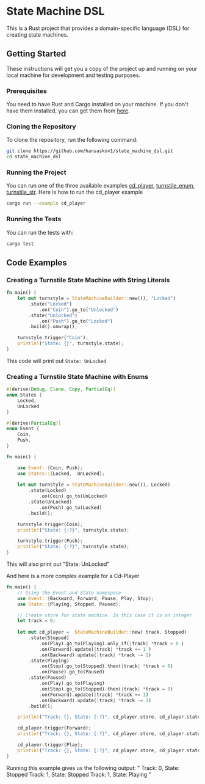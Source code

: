 # State Machine DSL

This is a Rust project that provides a domain-specific language (DSL) for creating state machines.

## Getting Started

These instructions will get you a copy of the project up and running on your local machine for development and testing purposes.

### Prerequisites

You need to have Rust and Cargo installed on your machine. If you don't have them installed, you can get them from [here](https://www.rust-lang.org/tools/install).

### Cloning the Repository

To clone the repository, run the following command:

```sh
git clone https://github.com/hansaskov1/state_machine_dsl.git
cd state_machine_dsl
```

### Running the Project
You can run one of the three available examples [cd_player](examples/cd_player.rs),  [turnstile_enum](examples/turnstile_enum.rs), [turnstile_str](examples/turnstile_str.rs). Here is how to run the cd_player example

```sh
cargo run --example cd_player
```

### Running the Tests

You can run the tests with:

```sh
cargo test
```

## Code Examples

### Creating a Turnstile State Machine with String Literals

```rs
fn main() {
    let mut turnstyle = StateMachineBuilder::new((), "Locked")
        .state("Locked")
            .on("Coin").go_to("Unlocked")
        .state("Unlocked")
            .on("Push").go_to("Locked")
        .build().unwrap();

    turnstyle.trigger("Coin");
    println!("State: {}", turnstyle.state);
}
```

This code will print out `State: UnLocked`

### Creating a Turnstile State Machine with Enums

```rs
#[derive(Debug, Clone, Copy, PartialEq)]
enum States {
    Locked,
    UnLocked
}

#[derive(PartialEq)]
enum Event {
    Coin,
    Push,
}

fn main() {

    use Event::{Coin, Push};
    use States::{Locked,  UnLocked};
    
    let mut turnstyle = StateMachineBuilder::new((), Locked)
        .state(Locked)
            .on(Coin).go_to(UnLocked)
        .state(UnLocked)
            .on(Push).go_to(Locked)
        .build();

    turnstyle.trigger(Coin);
    println!("State: {:?}", turnstyle.state);

    turnstyle.trigger(Push);
    println!("State: {:?}", turnstyle.state);
}
```
This will also print out "State: UnLocked"


And here is a more complex example for a Cd-Player

```Rust 
fn main() {
    // Using the Event and State namespace
    use Event::{Backward, Forward, Pause, Play, Stop};
    use State::{Playing, Stopped, Paused};

    // Create store for state machine. In this case it is an integer
    let track = 0;
    
    let mut cd_player =  StateMachineBuilder::new( track, Stopped)
        .state(Stopped)
            .on(Play).go_to(Playing).only_if(|track| *track > 0 )
            .on(Forward).update(|track| *track += 1 )
            .on(Backward).update(|track| *track -= 1)
        .state(Playing)
            .on(Stop).go_to(Stopped).then(|track| *track = 0)
            .on(Pause).go_to(Paused)
        .state(Paused)
            .on(Play).go_to(Playing)
            .on(Stop).go_to(Stopped).then(|track| *track = 0)
            .on(Forward).update(|track| *track += 1)
            .on(Backward).update(|track| *track -= 1)
        .build();

    println!("Track: {}, State: {:?}", cd_player.store, cd_player.state);

    cd_player.trigger(Forward);
    println!("Track: {}, State: {:?}", cd_player.store, cd_player.state);

    cd_player.trigger(Play);
    println!("Track: {}, State: {:?}", cd_player.store, cd_player.state);
}
```

Running this example gives us the following output: 
"
Track: 0, State: Stopped
Track: 1, State: Stopped
Track: 1, State: Playing
"


